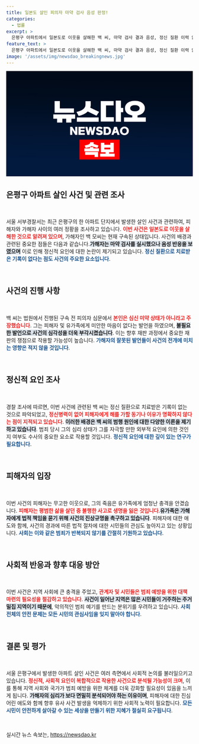 ```yaml
---
title: 일본도 살인 피의자 마약 검사 음성 판정!
categories:
  - 법률
excerpt: >
  은평구 아파트에서 일본도로 이웃을 살해한 백 씨, 마약 검사 결과 음성, 정신 질환 이력 없음! 충격적인 그의 진술과 태도는 과연 무엇을 의미할까?
feature_text: >
  은평구 아파트에서 일본도로 이웃을 살해한 백 씨, 마약 검사 결과 음성, 정신 질환 이력 없음! 충격적인 그의 진술과 태도는 과연 무엇을 의미할까?
image: '/assets/img/newsdao_breakingnews.jpg'
---
```


<p><img src="/assets/img/newsdao_breakingnews.jpg" alt="firstkoreanews 속보" /></p>

<h2 data-ke-size="size26">은평구 아파트 살인 사건 및 관련 조사</h2>

<p data-ke-size="size16">&nbsp;</p>

<p>서울 서부경찰서는 최근 은평구의 한 아파트 단지에서 발생한 살인 사건과 관련하여, 피해자와 가해자 사이의 여러 정황을 조사하고 있습니다. <b><span style="color: #ee2323;">이번 사건은 일본도로 이웃을 살해한 것으로 알려져 있으며</span></b>, 가해자인 백 모씨는 현재 구속된 상태입니다. 사건의 배경과 관련된 중요한 점들은 다음과 같습니다.<b><span style="background-color: #21538527;">가해자는 마약 검사를 실시했으나 음성 반응을 보였으며</span></b> 이로 인해 정신적 요인에 대한 논란이 제기되고 있습니다. <b><span style="color: #1a5490;">정신 질환으로 치료받은 기록이 없다는 점도 사건의 주요한 요소입니다</span></b>.</p>

<p data-ke-size="size16">&nbsp;</p>

<h2 data-ke-size="size26">사건의 진행 사항</h2>

<p data-ke-size="size16">&nbsp;</p>

<p>백 씨는 법원에서 진행된 구속 전 피의자 심문에서 <b><span style="color: #ee2323;">본인은 심신 미약 상태가 아니라고 주장했습니다</span></b>. 그는 피해자 및 유가족에게 미안한 마음이 없다는 발언을 하였으며, <b><span style="background-color: #21538527;">불필요한 발언으로 사건의 심각성을 더욱 부각시켰습니다</span></b>. 이는 향후 재판 과정에서 중요한 재판의 쟁점으로 작용할 가능성이 높습니다. <b><span style="color: #1a5490;">가해자의 잘못된 발언들이 사건의 전개에 미치는 영향은 적지 않을 것입니다</span></b>.</p>

<p data-ke-size="size16">&nbsp;</p>

<h2 data-ke-size="size26">정신적 요인 조사</h2>

<p data-ke-size="size16">&nbsp;</p>

<p>경찰 조사에 따르면, 이번 사건에 관련된 백 씨는 정신 질환으로 치료받은 기록이 없는 것으로 파악되었고, <b><span style="color: #ee2323;">정신병력이 없어 피해자에게 해를 가할 동기나 이유가 명확하지 않다는 점이 지적되고 있습니다</span></b>. <b><span style="background-color: #21538527;">이러한 배경은 백 씨의 범행 원인에 대한 다양한 이론을 제기하고 있습니다</span></b>. 범죄 당시 그의 심리 상태가 그를 자극할 만한 외부적 요인에 의한 것인지 여부도 수사의 중요한 요소로 작용할 것입니다. <b><span style="color: #1a5490;">정신적 요인에 대한 깊이 있는 연구가 필요합니다</span></b>.</p>

<p data-ke-size="size16">&nbsp;</p>

<h2 data-ke-size="size26">피해자의 입장</h2>

<p data-ke-size="size16">&nbsp;</p>

<p>이번 사건의 피해자는 무고한 이웃으로, 그의 죽음은 유가족에게 엄청난 충격을 안겼습니다. <b><span style="color: #ee2323;">피해자는 평범한 삶을 살던 중 불행한 사고로 생명을 잃은 것입니다</span></b>.<b><span style="background-color: #21538527;">유가족은 가해자에게 법적 책임을 묻기 위해 사건의 진상규명을 촉구하고 있습니다</span></b>. 피해자에 대한 애도와 함께, 사건의 경과에 따른 법적 절차에 대한 시민들의 관심도 높아지고 있는 상황입니다. <b><span style="color: #1a5490;">사회는 이와 같은 범죄가 반복되지 않기를 간절히 기원하고 있습니다</span></b>.</p>

<p data-ke-size="size16">&nbsp;</p>

<h2 data-ke-size="size26">사회적 반응과 향후 대응 방안</h2>

<p data-ke-size="size16">&nbsp;</p>

<p>이번 사건은 지역 사회에 큰 충격을 주었고, <b><span style="color: #ee2323;">관계자 및 시민들은 범죄 예방을 위한 대책 마련의 필요성을 절감하고 있습니다</span></b>. <b><span style="background-color: #21538527;">사건이 일어난 지역은 많은 시민들이 거주하는 주거 밀집 지역이기 때문에</span></b>, 악의적인 범죄 예기를 만드는 분위기를 우려하고 있습니다. <b><span style="color: #1a5490;">사회 전체의 안전 문제는 모든 시민의 관심사임을 잊지 말아야 합니다</span></b>.</p>

<p data-ke-size="size16">&nbsp;</p>

<h2 data-ke-size="size26">결론 및 평가</h2>

<p data-ke-size="size16">&nbsp;</p>

<p>서울 은평구에서 발생한 아파트 살인 사건은 여러 측면에서 사회적 논의를 불러일으키고 있습니다. <b><span style="color: #ee2323;">정신적, 사회적 요인이 복합적으로 작용한 사건으로 분석될 가능성이 크며</span></b>, 이를 통해 지역 사회와 국가가 범죄 예방을 위한 체계를 더욱 강화할 필요성이 있음을 느끼게 됩니다. <b><span style="background-color: #21538527;">가해자의 심리가 보다 면밀히 분석되어야 하는 이유이며</span></b>, 피해자에 대한 진심 어린 애도와 함께 향후 유사 사건 발생을 억제하기 위한 사회적 노력이 필요합니다. <b><span style="color: #1a5490;">모든 시민이 안전하게 살아갈 수 있는 세상을 만들기 위한 지혜가 절실히 요구됩니다</span></b>.</p>

<p data-ke-size="size16">&nbsp;</p>
실시간 뉴스 속보는, <a href="https://newsdao.kr" rel="dofollow">https://newsdao.kr</a>


